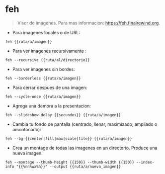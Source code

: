 # feh

> Visor de imagenes.
> Para mas informacion: <https://feh.finalrewind.org>.

- Para imagenes locales o de URL:

`feh {{ruta/a/imagen}}`

- Para ver imagenes recursivamente :

`feh --recursive {{ruta/al/directorio}}`

- Para ver imagenes sin bordes:

`feh --borderless {{ruta/a/imagen}}`

- Para cerrar despues de una imagen:

`feh --cycle-once {{ruta/a/imagen}}`

- Agrega una demora a la presentacion:

`feh --slideshow-delay {{secundos}} {{ruta/a/imagen}}`

- Cambia tu fondo de pantalla (centrado, llenar, maximizado, ampliado o amontonado):

`feh --bg-{{center|fill|max|scale|tile}} {{ruta/a/imagen}}`

- Crea un montage de todas las imagenes en un directorio. Produce una nueva imagen.

`feh --montage --thumb-height {{150}} --thumb-width {{150}} --index-info "{{%nn%wx%h}}" --output {{ruta/a/nueva_imagen}}`
